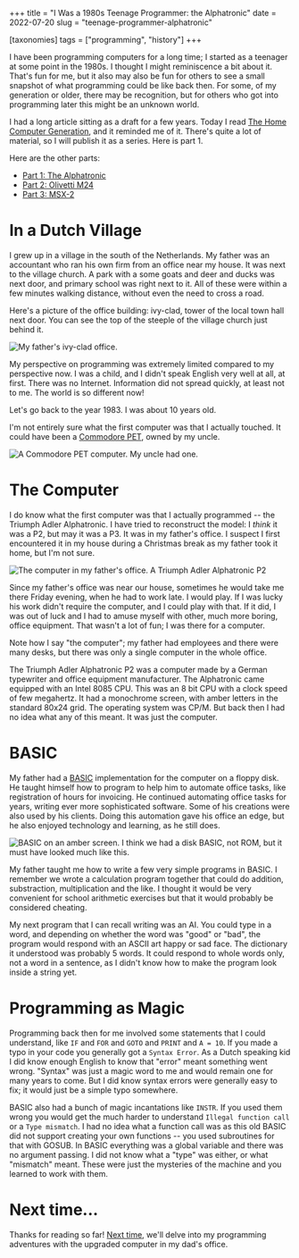 +++
title = "I Was a 1980s Teenage Programmer: the Alphatronic"
date = 2022-07-20
slug = "teenage-programmer-alphatronic"

[taxonomies]
tags = ["programming", "history"]
+++

I have been programming computers for a long time; I started as a
teenager at some point in the 1980s. I thought I might reminiscence a
bit about it. That's fun for me, but it also may also be fun for others
to see a small snapshot of what programming could be like back then. For
some, of my generation or older, there may be recognition, but for
others who got into programming later this might be an unknown world.

<!-- more -->

I had a long article sitting as a draft for a few years. Today I read
[The Home Computer Generation](https://www.datagubbe.se/hcg/), and it
reminded me of it. There's quite a lot of material, so I will publish it
as a series. Here is part 1.

Here are the other parts:

- [Part 1: The Alphatronic](@/posts/teenage-programmer-alphatronic.md)
- [Part 2: Olivetti M24](@/posts/teenage-programmer-olivetti-m24.md)
- [Part 3: MSX-2](@/posts/teenage-programmer-msx2.md)

# In a Dutch Village

I grew up in a village in the south of the Netherlands. My father was an
accountant who ran his own firm from an office near my house. It was
next to the village church. A park with a some goats and deer and ducks
was next door, and primary school was right next to it. All of these
were within a few minutes walking distance, without even the need to
cross a road.

Here's a picture of the office building: ivy-clad, tower of the local
town hall next door. You can see the top of the steeple of the village
church just behind it.

![My father's ivy-clad office.](/img/office.jpg)

My perspective on programming was extremely limited compared to my
perspective now. I was a child, and I didn't speak English very well at
all, at first. There was no Internet. Information did not spread
quickly, at least not to me. The world is so different now!

Let's go back to the year 1983. I was about 10 years old.

I'm not entirely sure what the first computer was that I actually
touched. It could have been a [Commodore
PET](https://en.wikipedia.org/wiki/Commodore_PET), owned by my uncle.

![A Commodore PET computer. My uncle had one.](/img/commodore-pet.jpg)

# The Computer

I do know what the first computer was that I actually programmed -- the
Triumph Adler Alphatronic. I have tried to reconstruct the model: I
_think_ it was a P2, but may it was a P3. It was in my father's office.
I suspect I first encountered it in my house during a Christmas break as
my father took it home, but I'm not sure.

![The computer in my father's office. A Triumph Adler Alphatronic P2](/img/triumph-adler-alphatronic.jpg)

Since my father's office was near our house, sometimes he would take me
there Friday evening, when he had to work late. I would play. If I was
lucky his work didn't require the computer, and I could play with that.
If it did, I was out of luck and I had to amuse myself with other, much
more boring, office equipment. That wasn't a lot of fun; I was there for
a computer.

Note how I say "the computer"; my father had employees and there were
many desks, but there was only a single computer in the whole office.

The Triumph Adler Alphatronic P2 was a computer made by a German
typewriter and office equipment manufacturer. The Alphatronic came
equipped with an Intel 8085 CPU. This was an 8 bit CPU with a clock
speed of few megahertz. It had a monochrome screen, with amber letters
in the standard 80x24 grid. The operating system was CP/M. But back then
I had no idea what any of this meant. It was just the computer.

# BASIC

My father had a [BASIC](https://en.wikipedia.org/wiki/BASIC)
implementation for the computer on a floppy disk. He taught himself how
to program to help him to automate office tasks, like registration of
hours for invoicing. He continued automating office tasks for years,
writing ever more sophisticated software. Some of his creations were
also used by his clients. Doing this automation gave his office an edge,
but he also enjoyed technology and learning, as he still does.

![BASIC on an amber screen. I think we had a disk BASIC, not
ROM, but it must have looked much like this.](/img/amber-screen.jpg)

My father taught me how to write a few very simple programs in BASIC. I
remember we wrote a calculation program together that could do addition,
substraction, multiplication and the like. I thought it would be very
convenient for school arithmetic exercises but that it would probably be
considered cheating.

My next program that I can recall writing was an AI. You could type in a
word, and depending on whether the word was "good" or "bad", the program
would respond with an ASCII art happy or sad face. The dictionary it
understood was probably 5 words. It could respond to whole words only,
not a word in a sentence, as I didn't know how to make the program look
inside a string yet.

# Programming as Magic

Programming back then for me involved some statements that I could
understand, like `IF` and `FOR` and `GOTO` and `PRINT` and `A = 10`. If
you made a typo in your code you generally got a `Syntax Error`. As a
Dutch speaking kid I did know enough English to know that "error" meant
something went wrong. "Syntax" was just a magic word to me and would
remain one for many years to come. But I did know syntax errors were
generally easy to fix; it would just be a simple typo somewhere.

BASIC also had a bunch of magic incantations like `INSTR`. If you used
them wrong you would get the much harder to understand
`Illegal function call` or a `Type mismatch`. I had no idea what a
function call was as this old BASIC did not support creating your own
functions -- you used subroutines for that with
<span class="title-ref">GOSUB</span>. In BASIC everything was a global
variable and there was no argument passing. I did not know what a "type"
was either, or what "mismatch" meant. These were just the mysteries of
the machine and you learned to work with them.

# Next time...

Thanks for reading so far! [Next
time](@/posts/teenage-programmer-olivetti-m24.md), we'll delve into my
programming adventures with the upgraded computer in my dad's office.
